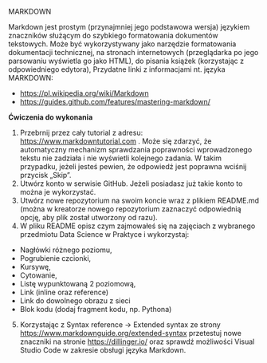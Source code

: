 MARKDOWN


Markdown jest prostym (przynajmniej jego podstawowa wersja) językiem znaczników służącym do szybkiego formatowania dokumentów tekstowych. Może być wykorzystywany jako narzędzie formatowania dokumentacji technicznej, na stronach internetowych (przeglądarka po jego parsowaniu wyświetla go jako HTML), do pisania książek (korzystając z odpowiedniego edytora), 
Przydatne linki z informacjami nt. języka MARKDOWN:
* https://pl.wikipedia.org/wiki/Markdown
* https://guides.github.com/features/mastering-markdown/

**Ćwiczenia do wykonania**

1.	Przebrnij przez cały tutorial z adresu: https://www.markdowntutorial.com . Może się zdarzyć, że automatyczny mechanizm sprawdzania poprawności wprowadzonego tekstu nie zadziała i nie wyświetli kolejnego zadania. W takim przypadku, jeżeli jesteś pewien, że odpowiedź jest poprawna wciśnij przycisk „Skip”. 
2.	Utwórz konto w serwisie GitHub. Jeżeli posiadasz już takie konto to można je wykorzystać.
3.	Utwórz nowe repozytorium na swoim koncie wraz z plikiem README.md (można w kreatorze nowego repozytorium zaznaczyć odpowiednią opcję, aby plik został utworzony od razu).
4.	W pliku README opisz czym zajmowałeś się na zajęciach z wybranego przedmiotu Data Science w Praktyce i wykorzystaj:
* Nagłówki różnego poziomu,
* Pogrubienie czcionki,
* Kursywę,
* Cytowanie,
* Listę wypunktowaną 2 poziomową,
* Link (inline oraz reference)
* Link do dowolnego obrazu z sieci
* Blok kodu (dodaj fragment kodu, np. Pythona)
5.	Korzystając z Syntax reference -> Extended syntax ze strony https://www.markdownguide.org/extended-syntax przetestuj nowe znaczniki na stronie https://dillinger.io/  oraz sprawdź możliwości Visual Studio Code w zakresie obsługi języka Markdown.
